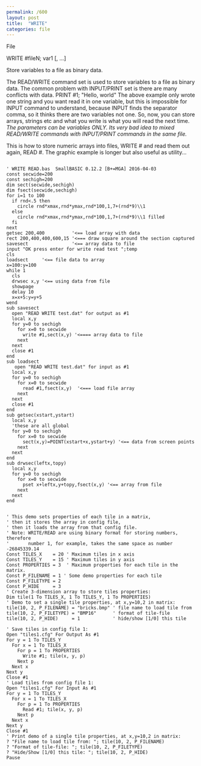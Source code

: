 ```yaml
---
permalink: /600
layout: post
title:  "WRITE"
categories: file
---
```

File

WRITE #fileN; var1 [, ...]

Store variables to a file as binary data.


The READ/WRITE command set is used to store variables to a file as binary data.
The common problem with INPUT/PRINT set is there are many conflicts with data.
PRINT #1; "Hello, world"
The above example only wrote one string and you want read it in one variable, but this is impossible for INPUT command to understand, because INPUT finds the separator comma, so it thinks there are two variables not one.
So, now, you can store arrays, strings etc and what you write is what you will read the next time.
_The parameters can be variables ONLY._
_Its very bad idea to mixed READ/WRITE commands with INPUT/PRINT commands in the same file._

This is how to store numeric arrays into files, WRITE # and read them out again, READ #. The graphic example is longer but also useful as utility...
```

' WRITE READ.bas  SmallBASIC 0.12.2 [B+=MGA] 2016-04-03
const secwide=200
const sechigh=200
dim sect(secwide,sechigh)
dim fsect(secwide,sechigh)
for i=1 to 100
  if rnd<.5 then
    circle rnd*xmax,rnd*ymax,rnd*100,1,7+(rnd*9)\\1
  else
    circle rnd*xmax,rnd*ymax,rnd*100,1,7+(rnd*9)\\1 filled
  fi
next
getsec 200,400          '<== load array with data
rect 200,400,400,600,15 '<=== draw square around the section captured
savesect                '<== array data to file
input "OK press enter for write read test ";temp
cls
loadsect     '<== file data to array
x=100:y=100
while 1
  cls
  drwsec x,y '<== using data from file
  showpage
  delay 10
  x=x+5:y=y+5
wend
sub savesect
  open "READ WRITE test.dat" for output as #1
  local x,y
  for y=0 to sechigh
    for x=0 to secwide
      write #1,sect(x,y) '<==== array data to file
    next
  next
  close #1
end
sub loadsect
   open "READ WRITE test.dat" for input as #1
  local x,y
  for y=0 to sechigh
    for x=0 to secwide
      read #1,fsect(x,y)  '<=== load file array
    next
  next
  close #1 
end
sub getsec(xstart,ystart)
  local x,y
  'these are all global
  for y=0 to sechigh
    for x=0 to secwide
      sect(x,y)=POINT(xstart+x,ystart+y) '<== data from screen points
    next
  next
end 
sub drwsec(leftx,topy)
  local x,y
  for y=0 to sechigh
    for x=0 to secwide
      pset x+leftx,y+topy,fsect(x,y) '<== array from file
    next
  next
end 

```


```

' This demo sets properties of each tile in a matrix,
' then it stores the array in config file,
' then it loads the array from that config file.
' Note: WRITE/READ are using binary format for storing numbers, therefore
'       number 1, for example, takes the same space as number -26845339.14
Const TILES_X    = 20 ' Maximum tiles in x axis
Const TILES_Y    = 15 ' Maximum tiles in y axis
Const PROPERTIES = 3  ' Maximum properties for each tile in the matrix.
Const P_FILENAME = 1 ' Some demo properties for each tile
Const P_FILETYPE = 2
Const P_HIDE     = 3
' Create 3-dimension array to store tiles properties:
Dim tile(1 To TILES_X, 1 To TILES_Y, 1 To PROPERTIES)
' Demo to set a single tile properties, at x,y=10,2 in matrix:
tile(10, 2, P_FILENAME) = "bricks.bmp" ' file name to load tile from
tile(10, 2, P_FILETYPE) = "BMP16"      ' format of tile-file  
tile(10, 2, P_HIDE)     = 1            ' hide/show [1/0] this tile
 
' Save tiles in config file 1:
Open "tiles1.cfg" For Output As #1
For y = 1 To TILES_Y
  For x = 1 To TILES_X
    For p = 1 To PROPERTIES
      Write #1; tile(x, y, p)
    Next p
  Next x
Next y
Close #1
' Load tiles from config file 1:
Open "tiles1.cfg" For Input As #1
For y = 1 To TILES_Y
  For x = 1 To TILES_X
    For p = 1 To PROPERTIES
      Read #1; tile(x, y, p)
    Next p
  Next x
Next y
Close #1
' Print demo of a single tile properties, at x,y=10,2 in matrix:
? "File name to load tile from: "; tile(10, 2, P_FILENAME)
? "Format of tile-file: "; tile(10, 2, P_FILETYPE)
? "Hide/Show [1/0] this tile: "; tile(10, 2, P_HIDE)
Pause

```

